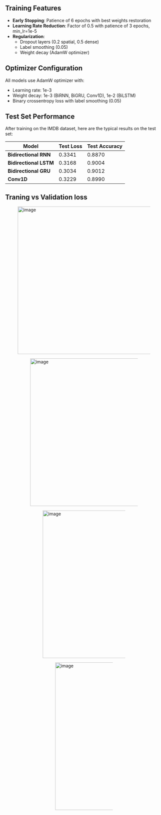 ## Training Features

- **Early Stopping**: Patience of 6 epochs with best weights restoration
- **Learning Rate Reduction**: Factor of 0.5 with patience of 3 epochs, min_lr=1e-5
- **Regularization**: 
  - Dropout layers (0.2 spatial, 0.5 dense)
  - Label smoothing (0.05)
  - Weight decay (AdamW optimizer)

## Optimizer Configuration

All models use AdamW optimizer with:
- Learning rate: 1e-3
- Weight decay: 1e-3 (BiRNN, BiGRU, Conv1D), 1e-2 (BiLSTM)
- Binary crossentropy loss with label smoothing (0.05)

## Test Set Performance

After training on the IMDB dataset, here are the typical results on the test set:

| Model | Test Loss | Test Accuracy |
|-------|-----------|---------------|
| **Bidirectional RNN** | 0.3341  | 0.8870 |
| **Bidirectional LSTM** | 0.3168  | 0.9004 |
| **Bidirectional GRU** | 0.3034 | 0.9012 |
| **Conv1D** | 0.3229 | 0.8990 |

## Traning vs Validation loss

<Figure size 640x480 with 1 Axes><img width="630" height="470" alt="image" src="https://github.com/user-attachments/assets/535f2597-0d93-4069-8a8d-0b217fbd7cae" />
<Figure size 640x480 with 1 Axes><img width="630" height="470" alt="image" src="https://github.com/user-attachments/assets/c734d205-5bd3-4f0e-b974-fbffd5de0b33" />
<Figure size 640x480 with 1 Axes><img width="630" height="470" alt="image" src="https://github.com/user-attachments/assets/79665c19-c274-4362-9104-7fd930dcbb3a" />
<Figure size 640x480 with 1 Axes><img width="630" height="470" alt="image" src="https://github.com/user-attachments/assets/c8386b42-e875-4d21-a01c-5e543af85b1e" />
